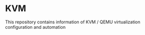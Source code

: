 # KVM

This repository contains information of KVM / QEMU virtualization configuration and automation
